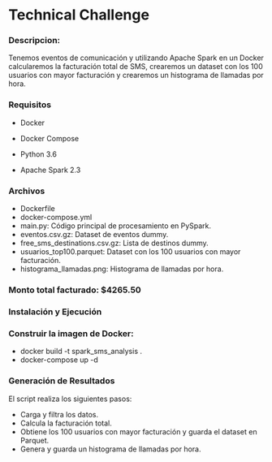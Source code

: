 Technical Challenge
===

### Descripcion:

Tenemos eventos de comunicación y utilizando Apache Spark en un Docker calcularemos la facturación total de SMS, crearemos un dataset con los 100 usuarios con mayor facturación y crearemos un histograma de llamadas por hora.

### Requisitos

- Docker

- Docker Compose

- Python 3.6

- Apache Spark 2.3

### Archivos

- Dockerfile
- docker-compose.yml
- main.py: Código principal de procesamiento en PySpark.
- eventos.csv.gz: Dataset de eventos dummy.
- free_sms_destinations.csv.gz: Lista de destinos dummy.
- usuarios_top100.parquet: Dataset con los 100 usuarios con mayor facturación.
- histograma_llamadas.png: Histograma de llamadas por hora.

### Monto total facturado: $4265.50


### Instalación y Ejecución

### Construir la imagen de Docker:

- docker build -t spark_sms_analysis .
- docker-compose up -d

### Generación de Resultados

El script realiza los siguientes pasos:
- Carga y filtra los datos.
- Calcula la facturación total.
- Obtiene los 100 usuarios con mayor facturación y guarda el dataset en Parquet.
- Genera y guarda un histograma de llamadas por hora.
